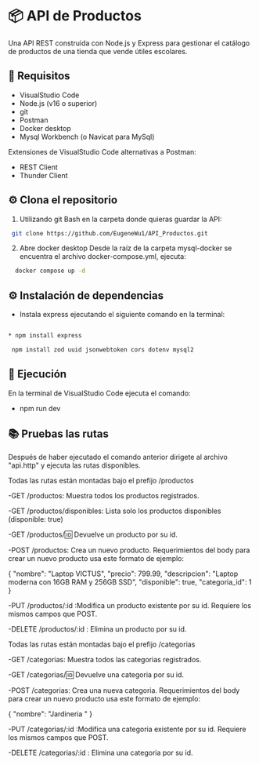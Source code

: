 # 📦 API de Productos

Una API REST construida con Node.js y Express para gestionar el catálogo de productos de una tienda que vende útiles escolares.

## 📁 Requisitos

- VisualStudio Code
- Node.js (v16 o superior)
- git
- Postman
- Docker desktop
- Mysql Workbench (o Navicat para MySql)

Extensiones de VisualStudio Code alternativas a Postman:
- REST Client
- Thunder Client

## ⚙️ Clona el repositorio
1. Utilizando git Bash en la carpeta donde quieras guardar la API:

```` bash
 git clone https://github.com/EugeneWu1/API_Productos.git
 ````

2. Abre docker desktop
Desde la raíz de la carpeta mysql-docker se encuentra el archivo docker-compose.yml, ejecuta:
````bash
  docker compose up -d
````

## ⚙️ Instalación de dependencias

- Instala express ejecutando el siguiente comando en la terminal:

```bash

* npm install express
```

````bash
 npm install zod uuid jsonwebtoken cors dotenv mysql2
````

## 🚀 Ejecución

En la terminal de VisualStudio Code ejecuta el comando:

* npm run dev

## 📚 Pruebas las rutas

Después de haber ejecutado el comando anterior dirigete al archivo "api.http" y ejecuta las rutas disponibles.

Todas las rutas están montadas bajo el prefijo /productos

-GET /productos: Muestra todos los productos registrados.

-GET /productos/disponibles: Lista solo los productos disponibles (disponible: true)

-GET /productos/:id: Devuelve un producto por su id.

-POST /productos: Crea un nuevo producto.
Requerimientos del body para crear un nuevo producto usa este formato de ejemplo:

{
  "nombre": "Laptop VICTUS",
  "precio": 799.99,
  "descripcion": "Laptop moderna con 16GB RAM y 256GB SSD",
  "disponible": true,
  "categoria_id": 1
}

-PUT /productos/:id :Modifica un producto existente por su id.
 Requiere los mismos campos que POST.

-DELETE /productos/:id : Elimina un producto por su id.



Todas las rutas están montadas bajo el prefijo /categorias

-GET /categorias: Muestra todos las categorias registrados.

-GET /categorias/:id: Devuelve una categoria por su id.

-POST /categorias: Crea una nueva categoria.
Requerimientos del body para crear un nuevo producto usa este formato de ejemplo:

{
  "nombre": "Jardineria "
}

-PUT /categorias/:id :Modifica una categoria existente por su id.
 Requiere los mismos campos que POST.

-DELETE /categorias/:id : Elimina una categoria por su id.